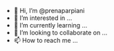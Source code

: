 - 👋 Hi, I’m @prenaparpiani
- 👀 I’m interested in ...
- 🌱 I’m currently learning ...
- 💞️ I’m looking to collaborate on ...
- 📫 How to reach me ...

<!---
prenaparpiani/prenaparpiani is a ✨ special ✨ repository because its `README.md` (this file) appears on your GitHub profile.
You can click the Preview link to take a look at your changes.
--->

